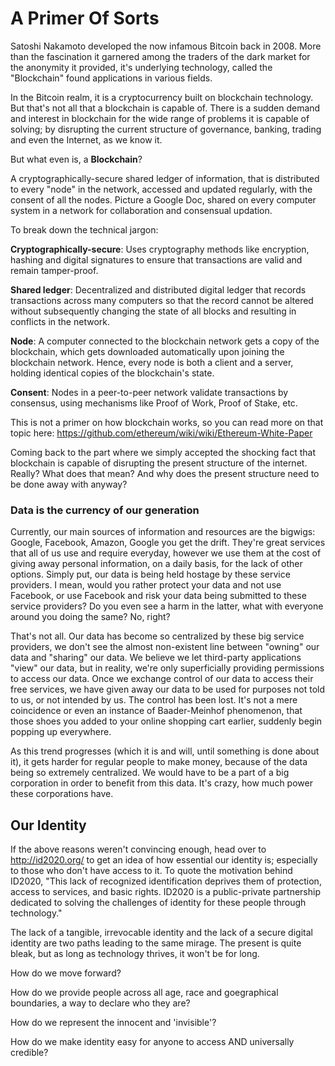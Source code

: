 # **A Primer Of Sorts**

Satoshi Nakamoto developed the now infamous Bitcoin back in 2008. More than the fascination it garnered among the traders of the dark market for the anonymity it provided, it's underlying technology, called the "Blockchain" found applications in various fields.

In the Bitcoin realm, it is a cryptocurrency built on blockchain technology. But that's not all that a blockchain is capable of. There is a sudden demand and interest in blockchain for the wide range of problems it is capable of solving; by disrupting the current structure of governance, banking, trading and even the Internet, as we know it.

But what even is, a **Blockchain**?

A cryptographically-secure shared ledger of information, that is distributed to every "node" in the network, accessed and updated regularly, with the consent of all the nodes. Picture a Google Doc, shared on every computer system in a network for collaboration and consensual updation.

To break down the technical jargon:

**Cryptographically-secure**: Uses cryptography methods like encryption, hashing and digital signatures to ensure that transactions are valid and remain tamper-proof.

**Shared ledger**: Decentralized and distributed digital ledger that records transactions across many computers so that the record cannot be altered without subsequently changing the state of all blocks and resulting in conflicts in the network.

**Node**: A computer connected to the blockchain network gets a copy of the blockchain, which gets downloaded automatically upon joining the blockchain network. Hence, every node is both a client and a server, holding identical copies of the blockchain's state.

**Consent**: Nodes in a peer-to-peer network validate transactions by consensus, using mechanisms like Proof of Work, Proof of Stake, etc.

This is not a primer on how blockchain works, so you can read more on that topic here: <https://github.com/ethereum/wiki/wiki/Ethereum-White-Paper>

Coming back to the part where we simply accepted the shocking fact that blockchain is capable of disrupting the present structure of the internet. Really?
What does that mean?
And why does the present structure need to be done away with anyway?

### **Data is the currency of our generation**

Currently, our main sources of information and resources are the bigwigs: Google, Facebook, Amazon, Google you get the drift. They're great services that all of us use and require everyday, however we use them at the cost of giving away personal information, on a daily basis, for the lack of other options.
Simply put, our data is being held hostage by these service providers.
I mean, would you rather protect your data and not use Facebook, or use Facebook and risk your data being submitted to these service providers? Do you even see a harm in the latter, what with everyone around you doing the same? No, right?

That's not all. Our data has become so centralized by these big service providers, we don't see the almost non-existent line between "owning" our data and "sharing" our data. We believe we let third-party applications "view" our data, but in reality, we're only superficially providing permissions to access our data.
Once we exchange control of our data to access their free services, we have given away our data to be used for purposes not told to us, or not intended by us. The control has been lost.
It's not a mere coincidence or even an instance of Baader-Meinhof phenomenon, that those shoes you added to your online shopping cart earlier, suddenly begin popping up everywhere.

As this trend progresses (which it is and will, until something is done about it), it gets harder for regular people to make money, because of the data being so extremely centralized. We would have to be a part of a big corporation in order to benefit from this data. It's crazy, how much power these corporations have.

## **Our Identity**

If the above reasons weren't convincing enough, head over to <http://id2020.org/> to get an idea of how essential our identity is; especially to those who don't have access to it. To quote the motivation behind ID2020, "This lack of recognized identification deprives them of protection, access to services, and basic rights. ID2020 is a public-private partnership dedicated to solving the challenges of identity for these people through technology."

The lack of a tangible, irrevocable identity and the lack of a secure digital identity are two paths leading to the same mirage. The present is quite bleak, but as long as technology thrives, it won't be for long.

How do we move forward?

How do we provide people across all age, race and goegraphical boundaries, a way to declare who they are?

How do we represent the innocent and 'invisible'?

How do we make identity easy for anyone to access AND universally credible?
